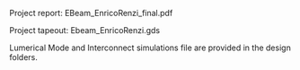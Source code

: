 Project report: EBeam_EnricoRenzi_final.pdf

Project tapeout: Ebeam_EnricoRenzi.gds

Lumerical Mode and Interconnect simulations file are provided in the design folders.
